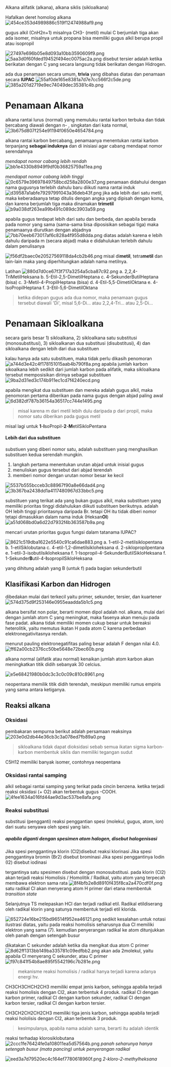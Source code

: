 Alkana alifatik (alkana), alkana siklis (sikloalkana)

Hafalkan deret homolog alkana
![454ce353d4989886c519f12474988af9.png](../../../../_resources/454ce353d4989886c519f12474988af9.png)

gugus alkil (CnH2n+1)
misalnya 
CH3- (metil)
mulai C berjumlah tiga akan ada isomer, misalnya untuk propana bisa memiliki gugus alkil berupa propil atau isopropil

![27497e696b05e8d093a10bb3590609f9.png](../../../../_resources/27497e696b05e8d093a10bb3590609f9.png)
![5aa3d0f60fded19452f494ec0075ac2a.png](../../../../_resources/5aa3d0f60fded19452f494ec0075ac2a.png)
disebut tersier adalah ketika berikatan dengan C yang secara langsung tidak berikatan dengan Hidrogen.

ada dua penamaan secara umum, **trivia** yang dibahas diatas dan penamaan secara **IUPAC**
![55af0de165e8381a7d7e7cc566f2c5de.png](../../../../_resources/55af0de165e8381a7d7e7cc566f2c5de.png)
![385a201d2719e9ec74049dec35381c4b.png](../../../../_resources/385a201d2719e9ec74049dec35381c4b.png)

# Penamaan Alkana
alkana rantai lurus (normal) yang memuluku rantai karbon terbuka dan tidak bercabang diawali dengan n- , singkatan dari kata normal, 
![3b675d807f254e91194f0650e4654784.png](../../../../_resources/3b675d807f254e91194f0650e4654784.png)

alkana rantai karbon bercabang, penamaanya menentukan rantai karbon terpanjang **sebagai induknya** dan di inisiasi agar cabang mendapat nomor serendahnya

*mendapat nomor cabang lebih rendah*
![bb1e4330b8949f9df0b36825759a11ea.png](../../../../_resources/bb1e4330b8949f9df0b36825759a11ea.png)

*mendapat nomor cabang lebih tinggi*
![0c6579e39697849758bcd258a2800e37.png](../../../../_resources/0c6579e39697849758bcd258a2800e37.png)
penamaan didahului dengan nama gugusnya terlebih dahulu baru diikuti nama rantai induk
![d39587a1abfe79297991043a36deb43f.png](../../../../_resources/d39587a1abfe79297991043a36deb43f.png)
jika ada lebih dari satu metil, maka keberadaanya tetap ditulis dengan angka yang dipisah dengan koma, dan karena berjumlah tiga maka dinamakan **trimetil**
![b9a038df263ea99b491c089dc3903a59.png](../../../../_resources/b9a038df263ea99b491c089dc3903a59.png)

apabila gugus terdapat lebih dari satu dan berbeda, dan apabila berada pada nomor yang sama (sama-sama bisa diposisikan sebagai tiga) maka penamaanya diurutkan dengan abjadnya 
![7bb70eeb673017af6c828a4f955d8dda.png](../../../../_resources/7bb70eeb673017af6c828a4f955d8dda.png)
diatas adalah karena e lebih dahulu daripada m (secara abjad) maka e didahulukan terlebih dahulu dalam penulisanya

![f56df2baec0e20527569118da4cb2b46.png](../../../../_resources/f56df2baec0e20527569118da4cb2b46.png)
misal di**metil**, tetra**metil** dan lain-lain maka yang diperhitungkan adalah nama metilnya. 

Latihan
![880d7d0ce67f3f717a3254a5cba87c92.png](../../../../_resources/880d7d0ce67f3f717a3254a5cba87c92.png)
a. 2,2,4-TriMetilHeksana
b. 5-Etil-2,5-DimetilHeptana
c. 4-SekunderButilHeptana (bisa)
c. 3-Metil-4-PropilHeptana (bisa)
d. 4-Etil-5,5-DimetilOktana
e. 4-IsoPropilHeptana
f. 3-Etil-5,6-DimetilOktana

> ketika didepan gugus ada dua nomor, maka penamaan gugus tersebut diawali 'Di', misal 5,6-Di... atau 2,2,4-Tri... atau 2,5-Di...

# Penamaan Sikloalkana
secara garis besar 1) sikloalkana, 2) sikloalkana satu substitusi (monosubstitusi), 3) sikloalkanan dua substitusi (disubstitusi), 4) dan sikloalkana dengan lebih dari dua substituen

kalau hanya ada satu substituen, maka tidak perlu dikasih penomoran
![a744d3e42c4f178151015aab4b790f8a.png](../../../../_resources/a744d3e42c4f178151015aab4b790f8a.png)
apabila jumlah karbon sikoalkana lebih sedikit dari jumlah karbon pada alifatik, maka sikloalkana tersebut memposisikan dirinya sebagai substituen
![9ba2d31ed3c174b911ec1cd7f4240ecd.png](../../../../_resources/9ba2d31ed3c174b911ec1cd7f4240ecd.png)

apabila mengikat dua substituen dan mereka adalah gugus alkil, maka penomoran pertama diberikan pada nama gugus dengan abjad paling awal
![6d382df787b36154a36517cc744e1495.png](../../../../_resources/6d382df787b36154a36517cc744e1495.png)

> misal karena m dari metil lebih dulu daripada p dari propil, maka nomor satu diberikan pada gugus metil

misal lagi untuk **1**-**I**soPropil-**2**-**M**etilSikloPentana

#### Lebih dari dua substituen
substiuen yang diberi nomor satu, adalah substituen yang menghasilkan substituen kedua serendah mungkin. 

1. langkah pertama menentukan urutan abjad untuk inisial gugus
2. menuliskan gugus tersebut dari abjad terendah
3. memberi nomor dengan urutan nomor besar ke kecil

![5537b555bcceb3c88967f90a8e66dad4.png](../../../../_resources/5537b555bcceb3c88967f90a8e66dad4.png)
![3b367ba2438dd1a4117480967d33bbc5.png](../../../../_resources/3b367ba2438dd1a4117480967d33bbc5.png)

substituen yang terikat ada yang bukan gugus alkil, maka substituen yang memiliki prioritas tinggi didahulukan diikuti substituen berikutnya. adalah OH lebih tinggi prioritasnya daripada Br. tetapi OH itu tidak diberi nomor tetapi dimasukkan dalam nama induk (Heksan**Ol**)
![a51d068bd0a6d22d7932f4b363587b9a.png](../../../../_resources/a51d068bd0a6d22d7932f4b363587b9a.png)

mencari urutan prioritas gugus fungsi dalam tatanama IUPAC?

![8621c519dba1622e5540c91ca6dae883.png](../../../../_resources/8621c519dba1622e5540c91ca6dae883.png)
a. 1-etil-2-metilsiklopentana
b. 1-etilSiklobutana
c. 4-etil-1,2-dimetilsikloheksana
d. 2-siklopropilpentana
e. 1-etil-3-isobutilsikloheksana
f.  1-Isopropil-4-SekunderButilSikloHeksana
f.  1-Sekunder**B**util-4-**I**sopropilSikloHeksana

yang dihitung adalah yang B (untuk f) pada bagian sekunderbutil

## Klasifikasi Karbon dan Hidrogen
dibedakan mulai dari terkecil yaitu primer, sekunder,  tersier, dan kuartener
![574d375d9f253146e0955eaadda5b1c5.png](../../../../_resources/574d375d9f253146e0955eaadda5b1c5.png)

alkana bersifat non polar, berarti momen dipol adalah nol. alkana, mulai dari dengan jumlah atom C yang meningkat, maka fasenya akan menuju pada fase padat. alkana tidak memiliki momen cukup besar untuk bereaksi heterolitik, yaitu memutus ikatan H pada atom C karena perbedaan elektronegativitasnya rendah. 

menurut pauling elektronegatifitas paling besar adalah F dengan nilai 4.0. 
![ff62a00cb2376cc50be5648e72bec60b.png](../../../../_resources/ff62a00cb2376cc50be5648e72bec60b.png)

alkana normal (alifatik atau normal) kenaikan jumlah atom karbon akan meningkatkan titik didih sebanyak 30 celcius. 

![e5e68421980b0dc3c3c0c09c810c8961.png](../../../../_resources/e5e68421980b0dc3c3c0c09c810c8961.png)

neopentana memilik titik didih terendah, meskipun memiliki rumus empiris yang sama antara ketiganya. 

## Reaksi alkana
### Oksidasi
pembakaran sempurna berikut adalah persamaan reaksinya 
![203e0d2db44e36cb3c3a078ed7fb89a0.png](../../../../_resources/203e0d2db44e36cb3c3a078ed7fb89a0.png)

> sikloalkana tidak dapat dioksidasi sebab semua ikatan sigma karbon-karbon membentuk siklis dan memiliki tegangan sudut

C5H12 memiliki banyak isomer, contohnya neopentana

### Oksidasi rantai samping
alkil sebagai rantai samping yang terikat pada cincin benzena. ketika terjadi reaksi oksidasi (+ O2) akan terbentuk gugus -COOH. 
![4fee1634a016fd44ae9d3ac537be8afa.png](../../../../_resources/4fee1634a016fd44ae9d3ac537be8afa.png)

### Reaksi substitusi
substitusi (pengganti) reaksi penggantian spesi (molekul, gugus, atom, ion) dari suatu senyawa oleh spesi yang lain.

##### apabila diganti dengan spesimen atom halogen, disebut halogenisasi
Jika spesi penggantinya klorin (Cl2)disebut reaksi klorinasi
Jika spesi penggantinya bromin (Br2) disebut brominasi
Jika spesi penggantinya Iodin (I2) disebut iodinasi

tergantinya satu spesimen disebut dengan monosubstitusi. pada klorin (Cl2) akan terjadi reaksi Homolisis / Homolitik / Radikal, yaitu atom yang terpecah membawa elektron sama rata
![8f4bfb2e8d8910f435f8ca2a470cdf0f.png](../../../../_resources/8f4bfb2e8d8910f435f8ca2a470cdf0f.png)
satu radikal Cl akan menyerang atom H primer dari etana membentuk *transition state*

Selanjutnya TS melepaskan HCl dan terjadi radikal etil. Radikal etildiserang oleh radikal klorin yang satunya membentuk terjadi etil klorida.

![652724e16be215bd96514f952ea46121.png](../../../../_resources/652724e16be215bd96514f952ea46121.png)
sedikit kesalahan untuk notasi ilustrasi diatas, yaitu pada reaksi homolisis seharusnya dua Cl memiliki elektron yang sama (7). kemudian penyerangan radikal ke atom ditunjukkan oleh panah dengan setengah busur

dikatakan C sekunder adalah ketika dia mengikat dua atom C primer
![8d62ff1313bb149ba335781c09edfbb2.png](../../../../_resources/8d62ff1313bb149ba335781c09edfbb2.png)
akan ada 2molekul, yaitu apabila Cl menyerang C sekunder, atau C primer
![f97c841f54b8ae895f5542196c7b281e.png](../../../../_resources/f97c841f54b8ae895f5542196c7b281e.png)

> mekanisme reaksi homolisis / radikal hanya terjadi karena adanya energi hv. 

CH3CH3CHCH2CH3 memiliki empat jenis karbon, sehingga apabila terjadi reaksi homolisis dengan Cl2, akan terbentuk 4 produk. radikal Cl dengan karbon primer, radikal Cl dengan karbon sekunder, radikal Cl dengan karbon tersier, radikal Cl dengan karbon tersier.

CH3CH2CH2CH2CH3 memiliki tiga jenis karbon, sehingga apabila terjadi reaksi hololisis dengan Cl2, akan terbentuk 3 produk. 

> kesimpulanya, apabila nama adalah sama, berarti itu adalah identik

reaksi terhadap klorosiklobutana
![2ccc1fe76424fe0a108011ea5d57564b.png](../../../../_resources/2ccc1fe76424fe0a108011ea5d57564b.png)
*panah seharunya hanya setengah busur (mata pancing) untuk penyerangan radikal*

![eed3a7d79520ec4c164ef7780618960f.png](../../../../_resources/eed3a7d79520ec4c164ef7780618960f.png)
*2-kloro-2-methylheksana*